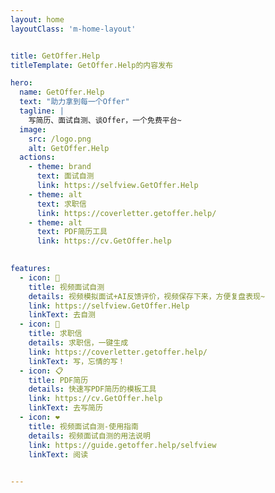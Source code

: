 ```yaml
---
layout: home
layoutClass: 'm-home-layout'


title: GetOffer.Help
titleTemplate: GetOffer.Help的内容发布

hero:
  name: GetOffer.Help
  text: "助力拿到每一个Offer"
  tagline: |
    写简历、面试自测、谈Offer，一个免费平台~
  image:
    src: /logo.png
    alt: GetOffer.Help 
  actions:
    - theme: brand
      text: 面试自测
      link: https://selfview.GetOffer.Help
    - theme: alt
      text: 求职信
      link: https://coverletter.getoffer.help/
    - theme: alt
      text: PDF简历工具
      link: https://cv.GetOffer.help
    

features:
  - icon: 💭
    title: 视频面试自测
    details: 视频模拟面试+AI反馈评价，视频保存下来，方便复盘表现~
    link: https://selfview.GetOffer.Help
    linkText: 去自测
  - icon: 🌱
    title: 求职信
    details: 求职信，一键生成
    link: https://coverletter.getoffer.help/
    linkText: 写，忘情的写！
  - icon: 📋
    title: PDF简历
    details: 快速写PDF简历的模板工具
    link: https://cv.GetOffer.help
    linkText: 去写简历
  - icon: ❤️
    title: 视频面试自测-使用指南
    details: 视频面试自测的用法说明
    link: https://guide.getoffer.help/selfview
    linkText: 阅读
  

---
```





<script setup>
import {
  VPTeamPage,
  VPTeamPageTitle,
  VPTeamMembers
} from 'vitepress/theme';
import { icons } from './socialIcons';

const members = [
  {
    avatar: 'https://photo.bolebook.com/2024/04/retouch_2024032401155277.jpg',
    name: '预祝',
    title: '一切顺利',
    desc: '拿到Offer后，就请来<br/>欣赏 <a href="https://yanhua.getoffer.help" target="_blank">美丽的烟花</a>吧！<br/>(记得打开声音~）',
    
    
  },
  
]
</script>

<DataPanel/>

<VPTeamPage>
  <VPTeamPageTitle>
    <template #title>
      延伸
    </template>
  </VPTeamPageTitle>
  <VPTeamMembers
    :members="members"
  />
</VPTeamPage>

<!--
  <HomeContributors/>
-->